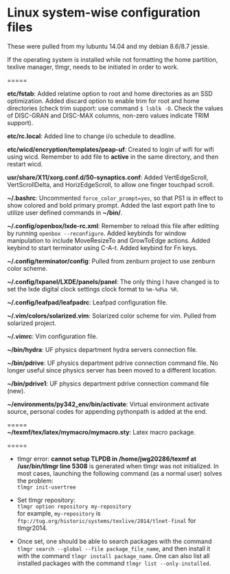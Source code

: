 # Linux system-wise configuration files

These were pulled from my lubuntu 14.04 and my debian 8.6/8.7 jessie.

If the operating system is installed while not formatting the home partition, texlive manager, tlmgr, needs to be initiated in order to work.

=====

**etc/fstab**:
Added relatime option to root and home directories as an SSD optimization. Added discard option to enable trim for root and home directories (check trim support: use command ```$ lsblk -D```. Check the values of DISC-GRAN and DISC-MAX columns, non-zero values indicate TRIM support).

**etc/rc.local**:
Added line to change i/o schedule to deadline.

**etc/wicd/encryption/templates/peap-uf**: 
Created to login uf wifi for wifi using wicd. Remember to add file to **active** in the same directory, and then restart wicd.

**usr/share/X11/xorg.conf.d/50-synaptics.conf**: 
Added VertEdgeScroll, VertScrollDelta, and HorizEdgeScroll, to allow one finger touchpad scroll.

**~/.bashrc**:
Uncommented ```force_color_prompt=yes```, so that PS1 is in effect to show colored and bold primary prompt.
Added the last export path line to utilize user defined commands in **~/bin/**.

**~/.config/openbox/lxde-rc.xml**:
Remember to reload this file after editting by running ```openbox --reconfigure```.
Added keybinds for window manipulation to include MoveResizeTo and GrowToEdge actions.
Added keybind to start terminator using C-A-t.
Added keybind for Fn keys.

**~/.config/terminator/config**:
Pulled from zenburn project to use zenburn color scheme.

**~/.config/lxpanel/LXDE/panels/panel**:
The only thing I have changed is to set the lxde digital clock settings clock format to ```%m-%d%a %R```.

**~/.config/leafpad/leafpadrc**:
Leafpad configuration file.

**~/.vim/colors/solarized.vim**:
Solarized color scheme for vim. Pulled from solarized project.

**~/.vimrc**:
Vim configuration file.

**~/bin/hydra**:
UF physics department hydra servers connection file.

**~/bin/pdrive**:
UF physics department pdrive connection command file. No longer useful since physics server has been moved to a different location.

**~/bin/pdrive1**:
UF physics department pdrive connection command file (new). 

**~/environments/py342_env/bin/activate**:
Virtual environment activate source, personal codes for appending pythonpath is added at the end.

=====  
**~/texmf/tex/latex/mymacro/mymacro.sty**:
Latex macro package.

=====  
+ tlmgr error: **cannot setup TLPDB in /home/jwg20286/texmf at /usr/bin/tlmgr line 5308** is generated when tlmgr was not initialized. In most cases, launching the following command (as a normal user) solves the problem:  
`tlmgr init-usertree`  

+ Set tlmgr repository:  
`tlmgr option repository my-repository`  
for example, `my-repository` is `ftp://tug.org/historic/systems/texlive/2014/tlnet-final` for tlmgr2014.

+ Once set, one should be able to search packages with the command `tlmgr search --global --file package_file_name`, and then install it with the command `tlmgr install package_name`. One can also list all installed packages with the command `tlmgr list --only-installed`.  
